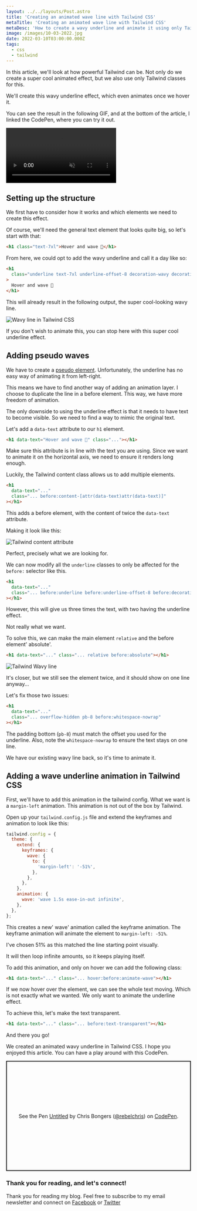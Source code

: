 ```yaml
---
layout: ../../layouts/Post.astro
title: 'Creating an animated wave line with Tailwind CSS'
metaTitle: 'Creating an animated wave line with Tailwind CSS'
metaDesc: 'How to create a wavy underline and animate it using only Tailwind CSS'
image: /images/10-03-2022.jpg
date: 2022-03-10T03:00:00.000Z
tags:
  - css
  - tailwind
---
```


In this article, we'll look at how powerful Tailwind can be.
Not only do we create a super cool animated effect, but we also use only Tailwind classes for this.

We'll create this wavy underline effect, which even animates once we hover it.

You can see the result in the following GIF, and at the bottom of the article, I linked the CodePen, where you can try it out.

<!-- ![Creating a animated wave line with Tailwind CSS](https://cdn.hashnode.com/res/hashnode/image/upload/v1646114464010/x7ui4Gbyt.gif) -->
<video autoplay loop muted playsinline>
  <source src="https://res.cloudinary.com/daily-dev-tips/video/upload/v1646114503/wave_fnxudp.webm" type="video/webm" />
  <source src="https://res.cloudinary.com/daily-dev-tips/video/upload/v1646114503/wave_azhlun.mp4" type="video/mp4" />
</video>

## Setting up the structure

We first have to consider how it works and which elements we need to create this effect.

Of course, we'll need the general text element that looks quite big, so let's start with that:

```html
<h1 class="text-7xl">Hover and wave 🌊</h1>
```

From here, we could opt to add the wavy underline and call it a day like so:

```html
<h1
  class="underline text-7xl underline-offset-8 decoration-wavy decoration-sky-400"
>
  Hover and wave 🌊
</h1>
```

This will already result in the following output, the super cool-looking wavy line.

![Wavy line in Tailwind CSS](https://cdn.hashnode.com/res/hashnode/image/upload/v1646113292081/4phS2_f4O.png)

If you don't wish to animate this, you can stop here with this super cool underline effect.

## Adding pseudo waves

We have to create a [pseudo element](https://daily-dev-tips.com/posts/tailwind-css-pseudo-elements/).
Unfortunately, the underline has no easy way of animating it from left-right.

This means we have to find another way of adding an animation layer.
I choose to duplicate the line in a before element. This way, we have more freedom of animation.

The only downside to using the underline effect is that it needs to have text to become visible.
So we need to find a way to mimic the original text.

Let's add a `data-text` attribute to our `h1` element.

```html
<h1 data-text="Hover and wave 🌊" class="..."></h1>
```

Make sure this attribute is in line with the text you are using.
Since we want to animate it on the horizontal axis, we need to ensure it renders long enough.

Luckily, the Tailwind content class allows us to add multiple elements.

```html
<h1
  data-text="..."
  class="... before:content-[attr(data-text)attr(data-text)]"
></h1>
```

This adds a before element, with the content of twice the `data-text` attribute.

Making it look like this:

![Tailwind content attribute](https://cdn.hashnode.com/res/hashnode/image/upload/v1646113628756/r8JnaHSpW.png)

Perfect, precisely what we are looking for.

We can now modify all the `underline` classes to only be affected for the `before:` selector like this.

```html
<h1
  data-text="..."
  class="... before:underline before:underline-offset-8 before:decoration-wavy before:decoration-sky-400"
></h1>
```

However, this will give us three times the text, with two having the underline effect.

Not really what we want.

To solve this, we can make the main element `relative` and the before element' absolute'.

```html
<h1 data-text="..." class="... relative before:absolute"></h1>
```

![Tailwind Wavy line](https://cdn.hashnode.com/res/hashnode/image/upload/v1646113879227/MbweMX0XG.png)

It's closer, but we still see the element twice, and it should show on one line anyway...

Let's fix those two issues:

```html
<h1
  data-text="..."
  class="... overflow-hidden pb-8 before:whitespace-nowrap"
></h1>
```

The padding bottom (`pb-8`) must match the offset you used for the underline.
Also, note the `whitespace-nowrap` to ensure the text stays on one line.

We have our existing wavy line back, so it's time to animate it.

## Adding a wave underline animation in Tailwind CSS

First, we'll have to add this animation in the tailwind config. What we want is a `margin-left` animation. This animation is not out of the box by Tailwind.

Open up your `tailwind.config.js` file and extend the keyframes and animation to look like this:

```js
tailwind.config = {
  theme: {
    extend: {
      keyframes: {
        wave: {
          to: {
            'margin-left': '-51%',
          },
        },
      },
    },
    animation: {
      wave: 'wave 1.5s ease-in-out infinite',
    },
  },
};
```

This creates a new' wave' animation called the keyframe animation.
The keyframe animation will animate the element to `margin-left: -51%`.

I've chosen 51% as this matched the line starting point visually.

It will then loop infinite amounts, so it keeps playing itself.

To add this animation, and only on hover we can add the following class:

```html
<h1 data-text="..." class="... hover:before:animate-wave"></h1>
```

If we now hover over the element, we can see the whole text moving.
Which is not exactly what we wanted. We only want to animate the underline effect.

To achieve this, let's make the text transparent.

```html
<h1 data-text="..." class="... before:text-transparent"></h1>
```

And there you go!

We created an animated wavy underline in Tailwind CSS.
I hope you enjoyed this article. You can have a play around with this CodePen.

<p class="codepen" data-height="300" data-default-tab="result" data-slug-hash="MWOzWwP" data-user="rebelchris" style="height: 300px; box-sizing: border-box; display: flex; align-items: center; justify-content: center; border: 2px solid; margin: 1em 0; padding: 1em;">
  <span>See the Pen <a href="https://codepen.io/rebelchris/pen/MWOzWwP">
  Untitled</a> by Chris Bongers (<a href="https://codepen.io/rebelchris">@rebelchris</a>)
  on <a href="https://codepen.io">CodePen</a>.</span>
</p>
<script async src="https://cpwebassets.codepen.io/assets/embed/ei.js"></script>

### Thank you for reading, and let's connect!

Thank you for reading my blog. Feel free to subscribe to my email newsletter and connect on [Facebook](https://www.facebook.com/DailyDevTipsBlog) or [Twitter](https://twitter.com/DailyDevTips1)
